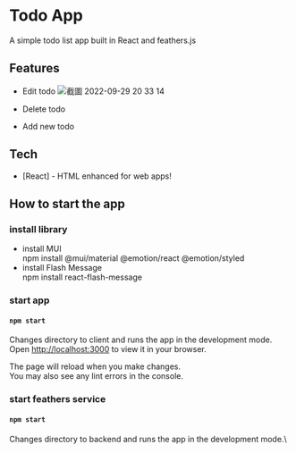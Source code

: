 # Todo App

A simple todo list app built in React and feathers.js

## Features

- Edit todo
![截圖 2022-09-29 20 33 14](https://user-images.githubusercontent.com/86973641/193184633-d8750a04-a210-4f17-98ca-b5d37a80a6af.png)

- Delete todo
- Add new todo

## Tech

- [React] - HTML enhanced for web apps!

## How to start the app

### install library
- install MUI \
npm install @mui/material @emotion/react @emotion/styled 
- install Flash Message \
npm install react-flash-message

### start app

#### `npm start`
Changes directory to client and runs the app in the development mode.\
Open [http://localhost:3000](http://localhost:3000) to view it in your browser.

The page will reload when you make changes.\
You may also see any lint errors in the console.


### start feathers service

#### `npm start`
Changes directory to backend and runs the app in the development mode.\




